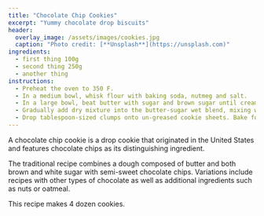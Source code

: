 ```yaml
---
title: "Chocolate Chip Cookies"
excerpt: "Yummy chocolate drop biscuits"
header:
  overlay_image: /assets/images/cookies.jpg
  caption: "Photo credit: [**Unsplash**](https://unsplash.com)"
ingredients: 
  - first thing 100g
  - second thing 250g
  - another thing
instructions:
  - Preheat the oven to 350 F.
  - In a medium bowl, whisk flour with baking soda, nutmeg and salt.
  - In a large bowl, beat butter with sugar and brown sugar until creamy and light. Add vanilla and eggs, one at a time, and mix until incorporated.
  - Gradually add dry mixture into the butter-sugar wet blend, mixing with a spatula until combined. Add chocolate chips and nuts until just mixed.
  - Drop tablespoon-sized clumps onto un-greased cookie sheets. Bake for 8-12 minutes, or until pale brown. Allow to cool on the pan for a minute or three, then transfer cookies to a wire rack to finish cooling.
---
```


A chocolate chip cookie is a drop cookie that originated in the United States and features chocolate chips as its distinguishing ingredient.

The traditional recipe combines a dough composed of butter and both brown and white sugar with semi-sweet chocolate chips. Variations include recipes with other types of chocolate as well as additional ingredients such as nuts or oatmeal.

This recipe makes 4 dozen cookies.